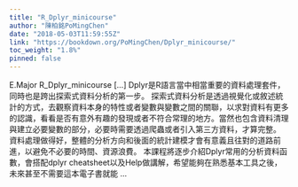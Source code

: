 ```yaml
---
title: "R_Dplyr_minicourse"
author: "陳柏銘PoMingChen"
date: "2018-05-03T11:59:55Z"
link: "https://bookdown.org/PoMingChen/Dplyr_minicourse/"
toc_weight: "1.8%"
pinned: false
---
```


E.Major R_Dplyr_minicourse [...] Dplyr是R語言當中相當重要的資料處理套件，同時也是跨出探索式資料分析的第一步。 探索式資料分析是透過視覺化或敘述統計的方式，去觀察資料本身的特性或者變數與變數之間的關聯，以求對資料有更多的認識，看看是否有意外有趣的發現或者不符合常理的地方。當然也包含資料清理與建立必要變數的部分，必要時需要透過爬蟲或者引入第三方資料，才算完整。 資料處理做得好，整體的分析方向和後面的統計建模才會有意義且往對的道路前進，以避免不必要的時間、資源浪費。 本課程將逐步介紹Dplyr常用的分析資料函數，會搭配dplyr cheatsheet以及Help做講解，希望能夠在熟悉基本工具之後，未來甚至不需要這本電子書就能 ...
